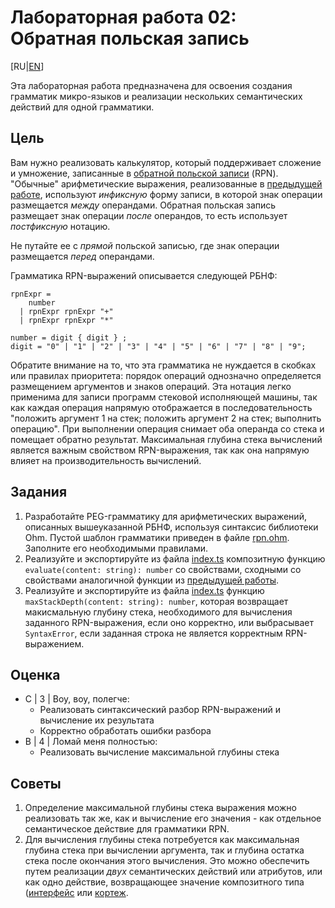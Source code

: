 # Лабораторная работа 02: Обратная польская запись

[RU|[EN](README.md)]

Эта лабораторная работа предназначена для освоения создания грамматик микро-языков и реализации нескольких семантических действий для одной грамматики.

## Цель

Вам нужно реализовать калькулятор, который поддерживает сложение и умножение, записанные в [обратной польской записи][RPN] (RPN).
"Обычные" арифметические выражения, реализованные в [предыдущей работе](../lab01/README.ru.md), используют *инфиксную* форму записи, в которой знак операции размещается *между* операндами. Обратная польская запись размещает знак операции *после* операндов, то есть использует *постфиксную* нотацию.

Не путайте ее с *прямой* польской записью, где знак операции размещается *перед* операндами.

Грамматика RPN-выражений описывается следующей РБНФ:

```EBNF
rpnExpr = 
    number
  | rpnExpr rpnExpr "+" 
  | rpnExpr rpnExpr "*" 

number = digit { digit } ;
digit = "0" | "1" | "2" | "3" | "4" | "5" | "6" | "7" | "8" | "9";
```

Обратите внимание на то, что эта грамматика не нуждается в скобках или правилах приоритета: порядок операций однозначно определяется размещением аргументов и знаков операций. Эта нотация легко применима для записи программ стековой исполняющей машины, так как каждая операция напрямую отображается в последовательность "положить аргумент 1 на стек; положить аргумент 2 на стек; выполнить операцию". При выполнении операция снимает оба операнда со стека и помещает обратно результат. Максимальная глубина стека вычислений является важным свойством RPN-выражения, так как она напрямую влияет на производительность вычислений.

## Задания

1. Разработайте PEG-грамматику для арифметических выражений, описанных вышеуказанной РБНФ, используя синтаксис библиотеки Ohm. Пустой шаблон грамматики приведен в файле [rpn.ohm](src/rpn.ohm). Заполните его необходимыми правилами.
2. Реализуйте и экспортируйте из файла [index.ts](src/index.ts) композитную функцию `evaluate(content: string): number` со свойствами, сходными со свойствами аналогичной функции из [предыдущей работы](../lab01/README.ru.md).
3. Реализуйте и экспортируйте из файла [index.ts](src/index.ts) функцию `maxStackDepth(content: string): number`, которая возвращает макисмальную глубину стека, необходимого для вычисления заданного RPN-выражения, если оно корректно, или выбрасывает `SyntaxError`, если заданная строка не является корректным RPN-выражением.

## Оценка

- C | 3 | Воу, воу, полегче:
  - Реализовать синтаксический разбор RPN-выражений и вычисление их результата
  - Корректно обработать ошибки разбора
- B | 4 | Ломай меня полностью:
  - Реализовать вычисление максимальной глубины стека

## Советы

1. Определение максимальной глубины стека выражения можно реализовать так же, как и вычисление его значения - как отдельное семантическое действие для грамматики RPN.
2. Для вычисления глубины стека потребуется как максимальная глубина стека при вычислении аргумента, так и глубина остатка стека после окончания этого вычисления. Это можно обеспечить путем реализации *двух* семантических действий или атрибутов, или как одно действие, возвращающее значение композитного типа ([интерфейс][interface] или [кортеж][tuple].

[RPN]: https://ru.wikipedia.org/wiki/%D0%9E%D0%B1%D1%80%D0%B0%D1%82%D0%BD%D0%B0%D1%8F_%D0%BF%D0%BE%D0%BB%D1%8C%D1%81%D0%BA%D0%B0%D1%8F_%D0%B7%D0%B0%D0%BF%D0%B8%D1%81%D1%8C
[interface]: https://www.typescriptlang.org/docs/handbook/2/everyday-types.html#interfaces
[tuple]: https://www.typescriptlang.org/docs/handbook/2/objects.html#tuple-types
